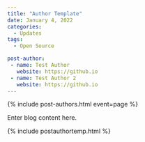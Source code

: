 ```yaml
---
title: "Author Template"
date: January 4, 2022
categories:
  - Updates
tags:
  - Open Source

post-author:
 - name: Test Author
   website: https://github.io
 - name: Test Author 2
   website: https://github.io
---
```



<div id="html" markdown="0">
   {% include post-authors.html event=page %}
</div>

Enter blog content here.
<div id="html" markdown="0">
   {% include postauthortemp.html %}
</div>
